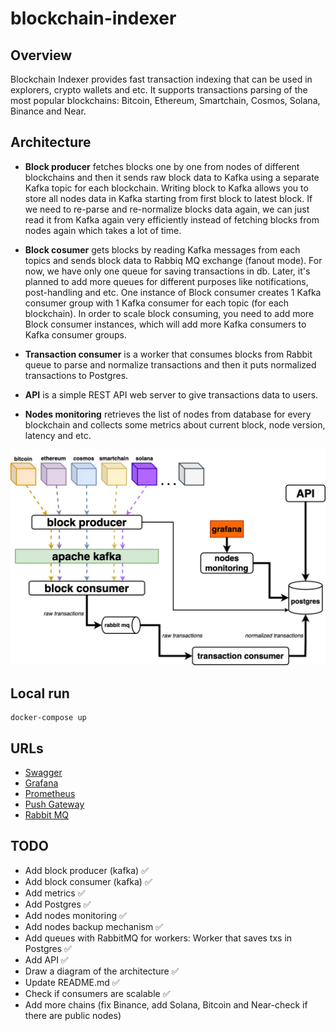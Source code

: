 # blockchain-indexer

## Overview

Blockchain Indexer provides fast transaction indexing that can be used in explorers, crypto wallets and etc. It supports transactions parsing of the most popular blockchains: Bitcoin, Ethereum, Smartchain, Cosmos, Solana, Binance and Near.

## Architecture

- **Block producer** fetches blocks one by one from nodes of different blockchains and then it sends raw block data to Kafka using a separate Kafka topic for each blockchain. Writing block to Kafka allows you to store all nodes data in Kafka starting from first block to latest block. If we need to re-parse and re-normalize blocks data again, we can just read it from Kafka again very efficiently instead of fetching blocks from nodes again which takes a lot of time.

- **Block cosumer** gets blocks by reading Kafka messages from each topics and sends block data to Rabbiq MQ exchange (fanout mode). For now, we have only one queue for saving transactions in db. Later, it's planned to add more queues for different purposes like notifications, post-handling and etc.
One instance of Block consumer creates 1 Kafka consumer group with 1 Kafka consumer for each topic (for each blockchain). In order to scale block consuming, you need to add more Block consumer instances, which will add more Kafka consumers to Kafka consumer groups.

- **Transaction consumer** is a worker that consumes blocks from Rabbit queue to parse and normalize transactions and then it puts normalized transactions to Postgres.

- **API** is a simple REST API web server to give transactions data to users.

- **Nodes monitoring** retrieves the list of nodes from database for every blockchain and collects some metrics about current block, node version, latency and etc.

<p align="center"><img src="assets/architecture.jpg" alt="Architecture" title="Architecture"></p>

## Local run

```shell
docker-compose up
```

## URLs

- [Swagger](http://localhost:8420/docs/index.html)
- [Grafana](http://localhost:3000)
- [Prometheus](http://localhost:9090)
- [Push Gateway](http://localhost:9091)
- [Rabbit MQ](http://localhost:15672)

## TODO

- Add block producer (kafka) ✅
- Add block consumer (kafka) ✅
- Add metrics ✅
- Add Postgres ✅
- Add nodes monitoring ✅
- Add nodes backup mechanism ✅
- Add queues with RabbitMQ for workers: Worker that saves txs in Postgres ✅
- Add API ✅
- Draw a diagram of the architecture ✅
- Update README.md ✅
- Check if consumers are scalable ✅
- Add more chains (fix Binance, add Solana, Bitcoin and Near-check if there are public nodes)
